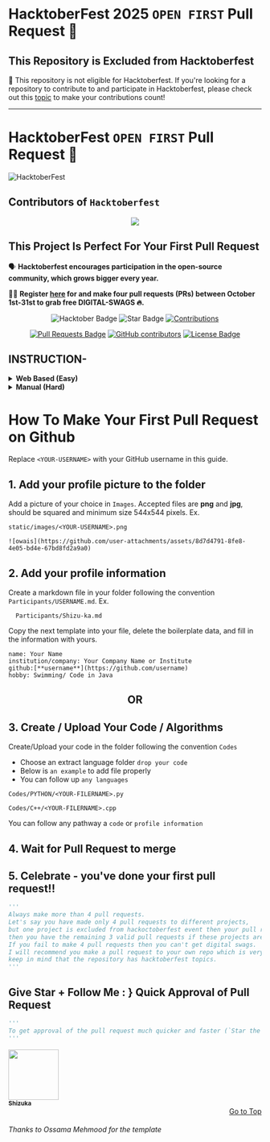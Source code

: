 <a name="scroll-to-top"></a>
# HacktoberFest 2025 `OPEN FIRST` Pull Request 🎉 

## This Repository is Excluded from Hacktoberfest

📢 This repository is not eligible for Hacktoberfest. If you're looking for a repository to contribute to and participate in Hacktoberfest, please check out this [topic](https://github.com/topics/hacktoberfest-accepted) to make your contributions count!

---

# HacktoberFest  `OPEN FIRST` Pull Request 🎉 

![HacktoberFest](https://github.com/user-attachments/assets/8d7d4791-8fe8-4e05-bd4e-67bd8fd2a9a0)

## Contributors of `Hacktoberfest`

<div align="center">
<a href="https://github.com/Shizu-ka/Hacktoberfest-2025/graphs/contributors">
  <img src="https://contrib.rocks/image?repo=Shizu-ka/Hacktoberfest-2025" />
</a>  
  </div>

## This Project Is Perfect For Your First Pull Request

🗣 **Hacktoberfest encourages participation in the open-source community, which grows bigger every year.**

📢📢 **Register [here](https://hacktoberfest.com/) for and make four pull requests (PRs) between October 1st-31st to grab free DIGITAL-SWAGS 🔥.**

<div align="center">

<img src="https://img.shields.io/badge/hacktoberfest--blueviolet" alt="Hacktober Badge"/>
 <img src="https://img.shields.io/static/v1?label=%F0%9F%8C%9F&message=If%20Useful&style=style=flat&color=BC4E99" alt="Star Badge"/>
 <a href="https://github.com/Shizu-ka" ><img src="https://img.shields.io/badge/Contributions-welcome-violet.svg?style=flat&logo=git" alt="Contributions" /></a>

<a href="https://github.com/Shizu-ka/Hacktoberfest-2024/pulls"><img src="https://img.shields.io/github/issues-pr/Shizu-ka/Hacktoberfest-2024" alt="Pull Requests Badge"/></a>
<a href="https://github.com/Shizu-ka/Hacktoberfest-2024/graphs/contributors"><img alt="GitHub contributors" src="https://img.shields.io/github/contributors/Shizu-ka/Hacktoberfest-2024?color=2b9348"></a>
<a href="https://github.com/Shizu-ka/Hacktoberfest-2024/blob/master/LICENSE"><img src="https://img.shields.io/github/license/Shizu-ka/Hacktoberfest-2024?color=2b9348" alt="License Badge"/></a>

</div>

## INSTRUCTION- 

<details>
<summary><b>Web Based (Easy)</b></summary>

https://github.com/user-attachments/assets/d00c7c8f-f55a-4108-9b7f-968cc3cda431

</details>

<details>
<summary><b>Manual (Hard)</b></summary>
 
- Fork this Repository using the button at the top on the right corner.
- Clone your forked repository to your PC ( git clone "url from clone option.)
- Create a new branch for your modifications (ie. `git branch new-user` and check it out `git checkout new-user` or simply do `git checkout -b new-user`)
- Add your profile image in `static/images/` ( use drag and drop option or upload by commands.)
- Add your profile data in `content/participant/`
- Add your files (`git add -A`), commit (`git commit -m "added myself"`), and push (`git push origin new-user`)
- Create a pull request.
- Star this repository.

</details>

# How To Make Your First Pull Request on Github

Replace `<YOUR-USERNAME>` with your GitHub username in this guide.

## 1. Add your profile picture to the folder

Add a picture of your choice in `Images`. Accepted files are **png** and **jpg**, should be squared and minimum size 544x544 pixels. Ex.

```
static/images/<YOUR-USERNAME>.png

![owais](https://github.com/user-attachments/assets/8d7d4791-8fe8-4e05-bd4e-67bd8fd2a9a0)
```


## 2. Add your profile information

Create a markdown file in your folder following the convention `Participants/USERNAME.md`. Ex.

```
  Participants/Shizu-ka.md
```



Copy the next template into your file, delete the boilerplate data, and fill in the information with yours.


```
name: Your Name
institution/company: Your Company Name or Institute
github:[**username**](https://github.com/username)
hobby: Swimming/ Code in Java
```


<div align="center">
<h2> OR </h2>
</div>

## 3. Create / Upload Your Code / Algorithms

Create/Upload your code in the folder following the convention `Codes`
- Choose an extract language folder `drop your code`
- Below is `an example` to add file properly
- You can follow up `any languages`
```
Codes/PYTHON/<YOUR-FILERNAME>.py
```
```
Codes/C++/<YOUR-FILERNAME>.cpp
```
You can follow any pathway a `code` or `profile information`

## 4. Wait for Pull Request to merge

## 5. Celebrate - you've done your first pull request!!

```py
'''
Always make more than 4 pull requests.
Let's say you have made only 4 pull requests to different projects,
but one project is excluded from hackoctoberfest event then your pull request will not be counted and 
then you have the remaining 3 valid pull requests if these projects are not excluded.
If you fail to make 4 pull requests then you can't get digital swags.
I will recommend you make a pull request to your own repo which is very very safe for you.
keep in mind that the repository has hacktoberfest topics.
'''
```

## Give Star + Follow Me : } Quick Approval of Pull Request

```py
'''
To get approval of the pull request much quicker and faster (`Star the repo and Follow Me`)🚀
'''
```

  <a href="https://github.com/Shizu-ka">
    <kbd>
      <img src="https://avatars3.githubusercontent.com/Shizu-ka?size=100" width="100px;" alt=""/>
    </kbd>
    <br />
    <sub><b>Shizuka</b></sub>
  </a>

<div align="right">
  <a href="#scroll-to-top" align="right">Go to Top</a>
</div>

<h6>Thanks to Ossama Mehmood for the template</h6>
